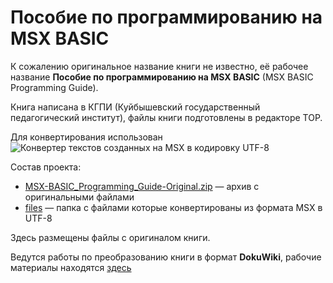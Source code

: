 # Пособие по программированию на MSX BASIC

К сожалению оригинальное название книги не известно, её рабочее название **Пособие по программированию на MSX BASIC** (MSX BASIC Programming Guide).

Книга написана в КГПИ (Куйбышевский государственный педагогический институт), файлы книги подготовлены в редакторе ТОР. 

Для конвертирования использован ![Конвертер текстов созданных на MSX в кодировку UTF-8](https://github.com/mr-GreyWolf/MSX-Russification/tree/master/converter)

Состав проекта:
* [MSX-BASIC_Programming_Guide-Original.zip](MSX-BASIC_Programming_Guide-Original.zip) — архив с оригинальными файлами
* [files](files) — папка с файлами которые конвертированы из формата MSX в UTF-8

Здесь размещены файлы с оригиналом книги.

Ведутся работы по преобразованию книги в формат **DokuWiki**, рабочие материалы находятся [здесь](https://sysadminmosaic.ru/msxbpg)
